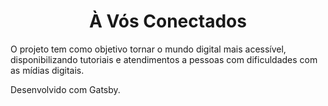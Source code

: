 <h1 align="center">
  À Vós Conectados
</h1>

O projeto tem como objetivo tornar o mundo digital mais acessível, disponibilizando tutoriais e atendimentos a pessoas com dificuldades com as mídias digitais.

Desenvolvido com Gatsby.

